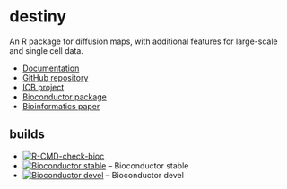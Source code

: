 destiny
=======

An R package for diffusion maps, with additional features for large-scale and single cell data.

- [Documentation](https://theislab.github.io/destiny/)
- [GitHub repository](https://github.com/theislab/destiny/)
- [ICB project](https://www.helmholtz-muenchen.de/icb/destiny)
- [Bioconductor package](https://bioconductor.org/packages/destiny)
- [Bioinformatics paper](https://doi.org/10.1093/bioinformatics/btv715)

builds
------

- [![R-CMD-check-bioc](https://github.com/theislab/destiny/actions/workflows/check-bioc.yml/badge.svg)](https://github.com/theislab/destiny/actions/workflows/check-bioc.yml)
- [![Bioconductor stable](https://bioconductor.org/shields/build/release/bioc/destiny.svg)](https://bioconductor.org/checkResults/release/bioc-LATEST/destiny/) – Bioconductor stable
- [![Bioconductor devel](https://bioconductor.org/shields/build/devel/bioc/destiny.svg)](https://bioconductor.org/checkResults/devel/bioc-LATEST/destiny/) – Bioconductor devel
